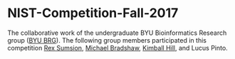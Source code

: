 # NIST-Competition-Fall-2017

The collaborative work of the undergraduate BYU Bioinformatics Research group ([BYU BRG](http://brg.byu.edu)). The following group members participated in this competition [Rex Sumsion](https://github.com/glenrs), [Michael Bradshaw](https://github.com/MSBradshaw), [Kimball Hill](https://github.com/kimballh), and Lucus Pinto.

